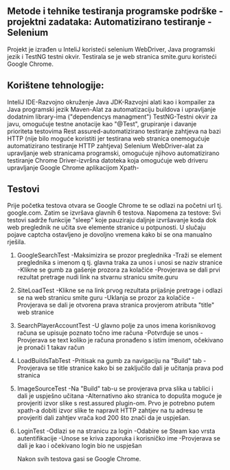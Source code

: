 ## Metode i tehnike testiranja programske podrške - projektni zadataka: Automatizirano testiranje - Selenium  


Projekt je izrađen u InteliJ koristeći selenium WebDriver, Java programski jezik i TestNG testni okvir.
Testirala se je web stranica smite.guru koristeći Google Chrome.


## Korištene tehnologije:

InteliJ IDE-Razvojno okruženje
Java JDK-Razvojni alati kao i kompailer za Java programski jezik
Maven-Alat za automatizaciju buildova i upravljanje dodatnim library-ima ("dependencys managment")
TestNG-Testni okvir za javu, omogućuje testne anotacije kao "@Test", grupiranje i davanje prioriteta testovima
Rest assured-automatizirano testiranje zahtjeva na bazi HTTP (nije bilo moguće koristiti jer testirana web stranica onemogućuje automatizirano testiranje HTTP zahtjeva)
Selenium WebDriver-alat za upravljanje web stranicama programski, omogućuje njihovo automatizirano testiranje
Chrome Driver-izvršna datoteka koja omogućuje web driveru upravljanje Google Chrome aplikacijom
Xpath- 

## Testovi

Prije početka testova otvara se Google Chrome te se odlazi na početni url tj. google.com. Zatim se izvršava glavnih 6 testova.
Napomena za testove: Svi testovi sadrže funkcije "sleep" koje pauziraju daljnje izvršavanje koda dok web preglednik ne učita sve elemente stranice u potpunosti. U slučaju pojave captcha ostavljeno je dovoljno vremena kako bi se ona manualno rješila.

1. GoogleSearchTest
   -Maksimizira se prozor preglednika
   -Traži se element preglednika s imenom q tj. glavna traka za unos i unosi se naziv stranice
   -Klikne se gumb za gašenje prozora za kolačiće
   -Provjerava se dali prvi rezultat pretrage nudi link na stvarnu stranicu smite.guru

2. SiteLoadTest
   -Klikne se na link prvog rezultata prijašnje pretrage i odlazi se na web stranicu smite guru
   -Uklanja se prozor za kolačiće
   -Provjerava se dali je otvorena prava stranica provjerom atributa "title" web stranice

3. SearchPlayerAccountTest
   -U glavno polje za unos imena korisnikovog računa se upisuje poznato točno ime računa
   -Potvrđuje se unos
   -Provjerava se text koliko je računa pronađeno s istim imenom, očekivano je pronači 1 takav račun

4. LoadBuildsTabTest
   -Pritisak na gumb za navigaciju na "Build" tab
   -Provjerava se title stranice kako bi se zaključilo dali je učitanja prava pod stranica 

5. ImageSourceTest
   -Na "Build" tab-u se provjerava prva slika u tablici i dali je uspješno učitana
   -Alternativno ako stranica to dopušta moguće je provjeriti izvor slike s rest.assured plugin-om. Prvo je potrebno putem xpath-a dobiti izvor slike te napravit HTTP zahtjev na tu adresu te provjeriti dali zahtjev vrača kod 200 što znači da je uspješan.
   
6. LoginTest
   -Odlazi se na stranicu za login
   -Odabire se Steam kao vrsta autentifikacije
   -Unose se kriva zaporuka i korisničko ime
   -Provjerava se dali je kao i očekivano login bio ne uspješan

   Nakon svih testova gasi se Google Chrome.


